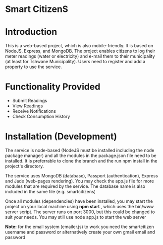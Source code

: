 Smart CitizenS
==============

Introduction
============
This is a web-based project, which is also mobile-friendly. It is based on NodeJS, Express, and MongoDB. The project enables citizens to log their meter readings (water or electricity) and e-mail them to their municipality (at least for Tshwane Municipality). Users need to register and add a property to use the service. 

Functionality Provided
======================

- Submit Readings
- View Readings
- Receive Notifications
- Check Consumption History


Installation (Development)
==========================

The service is node-based (NodeJS must be installed including the node package manager) and all the modules in the package.json file need to be installed. It is preferrable to clone the branch and the run npm install in the project's directory.

The service uses MongoDB (database), Passport (authentication), Express and Jade (web-pages rendering). You may check the app.js file for more modules that are required by the service. The database name is also included in the same file (e.g. smartcitizens)

Once all modules (dependencies) have been installed, you may start the project on your local machine using <b> npm start </b>, which uses the bin/www server script. The server runs on port 3000, but this could be changed to suit your needs. You may still use node app.js to start the web server


<strong>Note:</strong> for the email system (emailer.js) to work you need the smartcitizen username and password or alternatively create your own gmail email and password 

